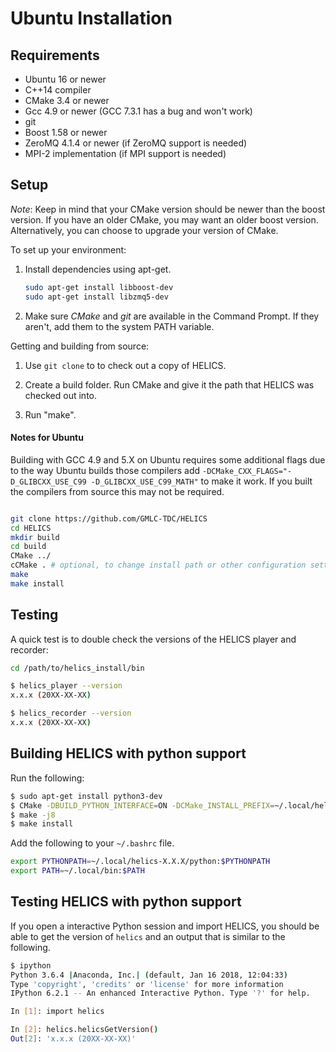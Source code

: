 Ubuntu Installation
===================

Requirements
------------

* Ubuntu 16 or newer
* C++14 compiler
* CMake 3.4 or newer
* Gcc 4.9 or newer (GCC 7.3.1 has a bug and won't work)
* git
* Boost 1.58 or newer
* ZeroMQ 4.1.4 or newer (if ZeroMQ support is needed)
* MPI-2 implementation (if MPI support is needed)

Setup
-----

*Note*: Keep in mind that your CMake version should be newer than the boost version. If you have an older CMake, you may want an older boost version. Alternatively, you can choose to upgrade your version of CMake.

To set up your environment:

1. Install dependencies using apt-get.

   ```bash
   sudo apt-get install libboost-dev
   sudo apt-get install libzmq5-dev
   ```

2. Make sure *CMake* and *git* are available in the Command Prompt. If they aren't, add them to the system PATH variable.

Getting and building from source:

1. Use `git clone` to to check out a copy of HELICS.

2. Create a build folder. Run CMake and give it the path that HELICS was checked out into.

3. Run "make".

#### Notes for Ubuntu

Building with GCC 4.9 and 5.X on Ubuntu requires some additional flags due to the way Ubuntu builds those compilers
add ``-DCMake_CXX_FLAGS="-D_GLIBCXX_USE_C99 -D_GLIBCXX_USE_C99_MATH"`` to make it work.
If you built the compilers from source this may not be required.

```bash

git clone https://github.com/GMLC-TDC/HELICS
cd HELICS
mkdir build
cd build
CMake ../
cCMake . # optional, to change install path or other configuration settings
make
make install
```

Testing
-------

A quick test is to double check the versions of the HELICS player and recorder:

```bash
cd /path/to/helics_install/bin

$ helics_player --version
x.x.x (20XX-XX-XX)

$ helics_recorder --version
x.x.x (20XX-XX-XX)
```

Building HELICS with python support
-----------------------------------

Run the following:

```bash
$ sudo apt-get install python3-dev
$ CMake -DBUILD_PYTHON_INTERFACE=ON -DCMake_INSTALL_PREFIX=~/.local/helics-X.X.X/ ..
$ make -j8
$ make install
```

Add the following to your `~/.bashrc` file.

```bash
export PYTHONPATH=~/.local/helics-X.X.X/python:$PYTHONPATH
export PATH=~/.local/bin:$PATH
```

Testing HELICS with python support
----------------------------------

If you open a interactive Python session and import HELICS, you should be able to get the version of `helics` and an output that is similar to the following.

```bash
$ ipython
Python 3.6.4 |Anaconda, Inc.| (default, Jan 16 2018, 12:04:33)
Type 'copyright', 'credits' or 'license' for more information
IPython 6.2.1 -- An enhanced Interactive Python. Type '?' for help.

In [1]: import helics

In [2]: helics.helicsGetVersion()
Out[2]: 'x.x.x (20XX-XX-XX)'

```
